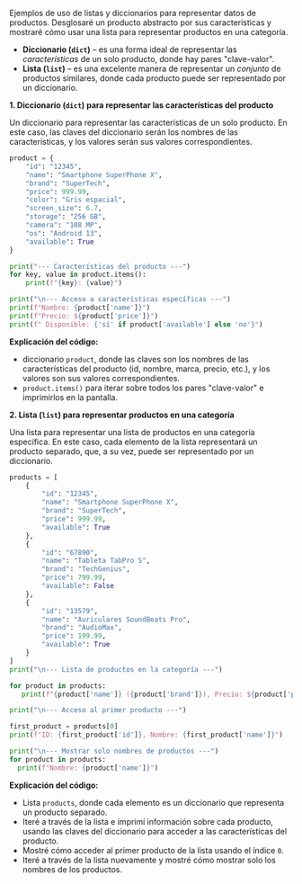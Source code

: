Ejemplos de uso de listas y diccionarios para representar datos de productos. Desglosaré un producto abstracto por sus características y mostraré cómo usar una lista para representar productos en una categoría.

*   **Diccionario (`dict`)** – es una forma ideal de representar las *características* de un solo producto, donde hay pares "clave-valor".
*   **Lista (`list`)** – es una excelente manera de representar un *conjunto* de productos similares, donde cada producto puede ser representado por un diccionario.

**1. Diccionario (`dict`) para representar las características del producto**

Un diccionario para representar las características de un solo producto. En este caso, las claves del diccionario serán los nombres de las características, y los valores serán sus valores correspondientes.

```python
product = {
    "id": "12345",
    "name": "Smartphone SuperPhone X",
    "brand": "SuperTech",
    "price": 999.99,
    "color": "Gris espacial",
    "screen_size": 6.7,
    "storage": "256 GB",
    "camera": "108 MP",
    "os": "Android 13",
    "available": True
}

print("--- Características del producto ---")
for key, value in product.items():
    print(f"{key}: {value}")

print("\n--- Acceso a características específicas ---")
print(f"Nombre: {product['name']}")
print(f"Precio: ${product['price']}")
print(f" Disponible: {'sí' if product['available'] else 'no'}")

```

**Explicación del código:**

*   diccionario `product`, donde las claves son los nombres de las características del producto (id, nombre, marca, precio, etc.), y los valores son sus valores correspondientes.
*   `product.items()` para iterar sobre todos los pares "clave-valor" e imprimirlos en la pantalla.

**2. Lista (`list`) para representar productos en una categoría**

Una lista para representar una lista de productos en una categoría específica.
En este caso, cada elemento de la lista representará un producto separado, que, a su vez, puede ser representado por un diccionario.

```python
products = [
    {
        "id": "12345",
        "name": "Smartphone SuperPhone X",
        "brand": "SuperTech",
        "price": 999.99,
        "available": True
    },
    {
        "id": "67890",
        "name": "Tableta TabPro S",
        "brand": "TechGenius",
        "price": 799.99,
        "available": False
    },
    {
        "id": "13579",
        "name": "Auriculares SoundBeats Pro",
        "brand": "AudioMax",
        "price": 199.99,
        "available": True
    }
]
print("\n--- Lista de productos en la categoría ---")

for product in products:
   print(f"{product['name']} ({product['brand']}), Precio: ${product['price']}, Disponible: {'Sí' if product['available'] else 'No'}")

print("\n--- Acceso al primer producto ---")

first_product = products[0]
print(f"ID: {first_product['id']}, Nombre: {first_product['name']}")

print("\n--- Mostrar solo nombres de productos ---")
for product in products:
  print(f"Nombre: {product['name']}")
```

**Explicación del código:**

*   Lista `products`, donde cada elemento es un diccionario que representa un producto separado.
*   Iteré a través de la lista e imprimí información sobre cada producto, usando las claves del diccionario para acceder a las características del producto.
*   Mostré cómo acceder al primer producto de la lista usando el índice `0`.
*   Iteré a través de la lista nuevamente y mostré cómo mostrar solo los nombres de los productos.

```
